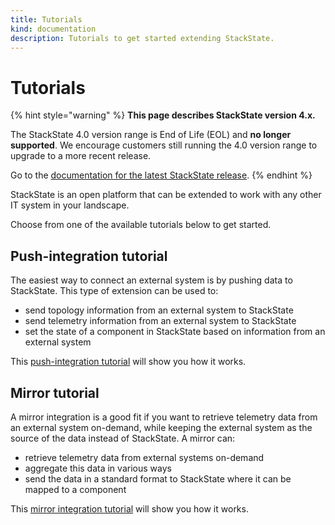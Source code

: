 ```yaml
---
title: Tutorials
kind: documentation
description: Tutorials to get started extending StackState.
---
```


# Tutorials


{% hint style="warning" %}
**This page describes StackState version 4.x.**

The StackState 4.0 version range is End of Life (EOL) and **no longer supported**. We encourage customers still running the 4.0 version range to upgrade to a more recent release.

Go to the [documentation for the latest StackState release](https://docs.stackstate.com/).
{% endhint %}

StackState is an open platform that can be extended to work with any other IT system in your landscape.

Choose from one of the available tutorials below to get started.

## Push-integration tutorial

The easiest way to connect an external system is by pushing data to StackState. This type of extension can be used to:

* send topology information from an external system to StackState
* send telemetry information from an external system to StackState
* set the state of a component in StackState based on information from an external system

This [push-integration tutorial](push_integration_tutorial.md) will show you how it works.

## Mirror tutorial

A mirror integration is a good fit if you want to retrieve telemetry data from an external system on-demand, while keeping the external system as the source of the data instead of StackState. A mirror can:

* retrieve telemetry data from external systems on-demand
* aggregate this data in various ways
* send the data in a standard format to StackState where it can be mapped to a component

This [mirror integration tutorial](mirror_tutorial.md) will show you how it works.

